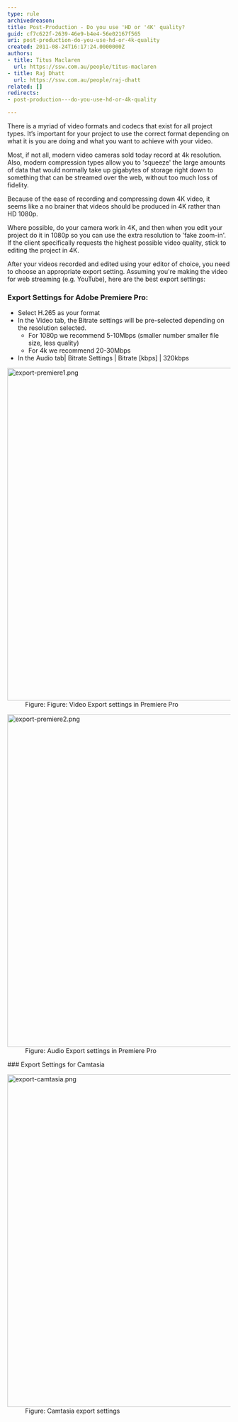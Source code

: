 ```yaml
---
type: rule
archivedreason: 
title: Post-Production - Do you use 'HD or '4K' quality?
guid: cf7c622f-2639-46e9-b4e4-56e02167f565
uri: post-production-do-you-use-hd-or-4k-quality
created: 2011-08-24T16:17:24.0000000Z
authors:
- title: Titus Maclaren
  url: https://ssw.com.au/people/titus-maclaren
- title: Raj Dhatt
  url: https://ssw.com.au/people/raj-dhatt
related: []
redirects:
- post-production---do-you-use-hd-or-4k-quality

---
```


There is a myriad of video formats and codecs that exist for all project types. It’s important for your project to use the correct format depending on what it is you are doing and what you want to achieve with your video.

<!--endintro-->

Most, if not all, modern video cameras sold today record at 4k resolution. Also, modern compression types allow you to 'squeeze' the large amounts of data that would normally take up gigabytes of storage right down to something that can be streamed over the web, without too much loss of fidelity.

Because of the ease of recording and compressing down 4K video, it seems like a no brainer that videos should be produced in 4K rather than HD 1080p.

Where possible, do your camera work in 4K, and then when you edit your project do it in 1080p so you can use the extra resolution to 'fake zoom-in'. If the client specifically requests the highest possible video quality, stick to editing the project in 4K.

After your videos recorded and edited using your editor of choice, you need to choose an appropriate export setting. Assuming you're making the video for web streaming (e.g. YouTube), here are the best export settings:

### Export Settings for Adobe Premiere Pro:

* Select H.265 as your format
* In the Video tab, the Bitrate settings will be pre-selected depending on the resolution selected.
    * For 1080p we recommend 5-10Mbps (smaller number smaller file size, less quality)
    * For 4k we recommend 20-30Mbps
* In the Audio tab| Bitrate Settings | Bitrate [kbps] | 320kbps

<dl class="image"><dt>
      <img src="export-premiere1.png" alt="export-premiere1.png" style="width:750px;">
   </dt><dd>Figure: Figure: Video Export settings in Premiere Pro</dd></dl><dl class="image"><dt>
      <img src="export-premiere2.png" alt="export-premiere2.png" style="width:750px;">
   </dt><dd>Figure: Audio Export settings in Premiere Pro</dd></dl>
### Export Settings for Camtasia
<dl class="image"><dt>
      <img src="export-camtasia.png" alt="export-camtasia.png" style="width:750px;">
   </dt><dd>Figure: Camtasia export settings</dd></dl>
